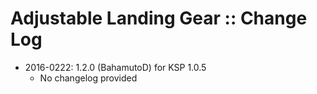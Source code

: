 # Adjustable Landing Gear :: Change Log

* 2016-0222: 1.2.0 (BahamutoD) for KSP 1.0.5
	+ No changelog provided
